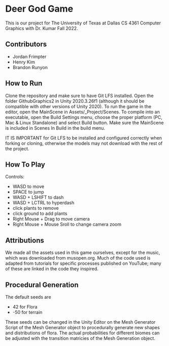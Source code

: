 # Deer God Game
This is our project for The University of Texas at Dallas CS 4361 Computer Graphics with Dr. Kumar Fall 2022.

## Contributors
- Jordan Frimpter
- Henry Kim
- Brandon Runyon

## How to Run
Clone the repository and make sure to have Git LFS installed.
Open the folder GithubGraphics2 in Unity 2020.3.26f1 (although it should be compatible with other versions of Unity 2020). To run the game in the editor, open the MainScene in Assets/_Project/Scenes. To compile into an executable, open the Build Settings menu, choose the proper platform (PC, Mac & Linux Standalone) and select Build button. Make sure the MainScene is included in Scenes In Build in the build menu.

IT IS IMPORTANT for Git LFS to be installed and configured correctly when forking or cloning, otherwise the models may not download with the rest of the project.

## How To Play
Controls:
- WASD to move
- SPACE to jump
- WASD + LSHIFT to dash
- WASD + LCTRL to hyperdash
- click plants to remove
- click ground to add plants
- Right Mouse + Drag to move camera
- Right Mouse + Mouse Sroll to change camera zoom

## Attributions
We made all the assets used in this game ourselves, except for the music, which was downloaded from musopen.org. Much of the code used is adapted from tutorials for specific processes published on YouTube; many of these are linked in the code they inspired.


## Procedural Generation
The default seeds are
- 42 for Flora
- -50 for terrain

These seeds can be changed in the Unity Editor on the Mesh Generator Script of the Mesh Generator object to procedurally generate new shapes and distributions of flora.
The actual probabilities for different biomes can be adjusted with the transition matricies of the Mesh Generation object.
